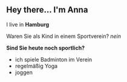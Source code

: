## Hey there... I'm Anna
I live in **Hamburg**


Waren Sie als Kind in einem Sportverein? *nein*

**Sind Sie heute noch sportlich?**
- ich spiele Badminton im Verein
- regelmäßig Yoga
- joggen 
